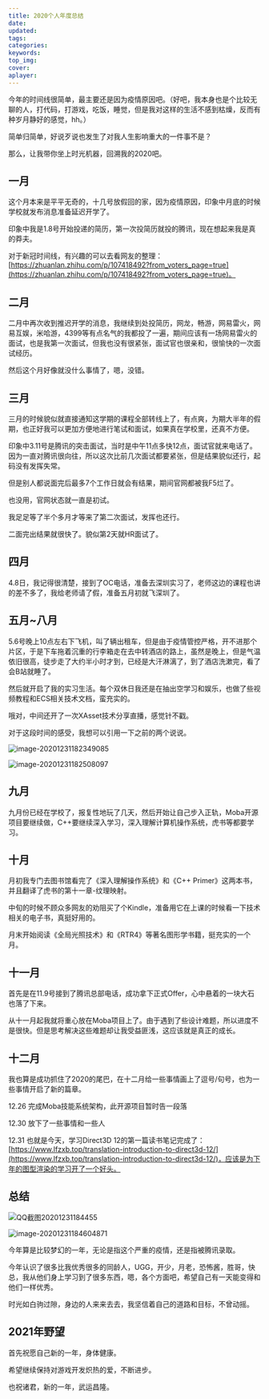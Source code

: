 ```yaml
---
title: 2020个人年度总结
date:
updated:
tags:
categories:
keywords:
top_img:
cover:
aplayer:
---
```

<meta name="referrer" content="no-referrer" />

今年的时间线很简单，最主要还是因为疫情原因吧。（好吧，我本身也是个比较无聊的人，打代码，打游戏，吃饭，睡觉，但是我对这样的生活不感到枯燥，反而有种岁月静好的感觉，hh。）

简单归简单，好说歹说也发生了对我人生影响重大的一件事不是？

那么，让我带你坐上时光机器，回溯我的2020吧。

## 一月

这个月本来是平平无奇的，十几号放假回的家，因为疫情原因，印象中月底的时候学校就发布消息准备延迟开学了。

印象中我是1.8号开始投递的简历，第一次投简历就投的腾讯，现在想起来我是真的莽夫。

对于新冠时间线，有兴趣的可以去看网友的整理：[https://zhuanlan.zhihu.com/p/107418492?from_voters_page=true](https://zhuanlan.zhihu.com/p/107418492?from_voters_page=true)。

## 二月

二月中再次收到推迟开学的消息，我继续到处投简历，网龙，畅游，网易雷火，网易互娱，米哈游，4399等有点名气的我都投了一遍，期间应该有一场网易雷火的面试，也是我第一次面试，但我也没有很紧张，面试官也很亲和，很愉快的一次面试经历。

然后这个月好像就没什么事情了，嗯，没错。

## 三月

三月的时候貌似就直接通知这学期的课程全部转线上了，有点爽，为期大半年的假期，也正好我可以更加方便地进行笔试和面试，如果真在学校里，还真不方便。

印象中3.11号是腾讯的突击面试，当时是中午11点多快12点，面试官就来电话了。因为一直对腾讯很向往，所以这次比前几次面试都要紧张，但是结果貌似还行，起码没有发挥失常。

但是别人都说面完后最多7个工作日就会有结果，期间官网都被我F5烂了。

也没用，官网状态就一直是初试。

我足足等了半个多月才等来了第二次面试，发挥也还行。

二面完出结果就很快了。貌似第2天就HR面试了。

## 四月

4.8日，我记得很清楚，接到了OC电话，准备去深圳实习了，老师这边的课程也讲的差不多了，我给老师请了假，准备五月初就飞深圳了。

## 五月~八月

5.6号晚上10点左右下飞机，叫了辆出租车，但是由于疫情管控严格，开不进那个片区，于是下车拖着沉重的行李箱走在去中转酒店的路上，虽然是晚上，但是气温依旧很高，徒步走了大约半小时才到，已经是大汗淋漓了，到了酒店洗漱完，看了会B站就睡了。

然后就开启了我的实习生活。每个双休日我还是在抽出空学习和娱乐，也做了些视频教程和ECS相关技术文档，蛮充实的。

哦对，中间还开了一次XAsset技术分享直播，感觉针不戳。

对于这段时间的感受，我想可以引用一下之前的两个说说。

![image-20201231182349085](https://myfirstblog.oss-cn-hangzhou.aliyuncs.com/typoraImages/20201231182349.png)

![image-20201231182508097](https://myfirstblog.oss-cn-hangzhou.aliyuncs.com/typoraImages/20201231182508.png)

## 九月

九月份已经在学校了，报复性地玩了几天，然后开始让自己步入正轨，Moba开源项目要继续做，C++要继续深入学习，深入理解计算机操作系统，虎书等都要学习。

## 十月

月初我专门去图书馆看完了《深入理解操作系统》和《C++ Primer》这两本书，并且翻译了虎书的第十一章-纹理映射。

中旬的时候不顾众多网友的劝阻买了个Kindle，准备用它在上课的时候看一下技术相关的电子书，真挺好用的。

月末开始阅读《全局光照技术》和《RTR4》等著名图形学书籍，挺充实的一个月。

## 十一月

首先是在11.9号接到了腾讯总部电话，成功拿下正式Offer，心中悬着的一块大石也落了下来。

从十一月起我就将重心放在Moba项目上了。由于遇到了些设计难题，所以进度不是很快。但是思考解决这些难题却让我受益匪浅，这应该就是真正的成长。

## 十二月

我也算是成功抓住了2020的尾巴，在十二月给一些事情画上了逗号/句号，也为一些事情开启了新的篇章。

12.26 完成Moba技能系统架构，此开源项目暂时告一段落

12.30 放下了一些事情和一些人

12.31 也就是今天，学习Direct3D 12的第一篇读书笔记完成了：[https://www.lfzxb.top/translation-introduction-to-direct3d-12/](https://www.lfzxb.top/translation-introduction-to-direct3d-12/)，应该是为下年的图型渲染的学习开了一个好头。

## 总结

![QQ截图20201231184455](https://myfirstblog.oss-cn-hangzhou.aliyuncs.com/typoraImages/20201231184511.png)

![image-20201231184604871](https://myfirstblog.oss-cn-hangzhou.aliyuncs.com/typoraImages/20201231184604.png)

今年算是比较梦幻的一年，无论是指这个严重的疫情，还是指被腾讯录取。

今年认识了很多比我优秀很多的同龄人，UGG，开少，月老，恐怖酱，胜哥，快总，我从他们身上学习到了很多东西，嗯，各个方面吧，希望自己有一天能变得和他们一样优秀。

时光如白驹过隙，身边的人来来去去，我坚信着自己的道路和目标，不曾动摇。

## 2021年野望

首先祝愿自己新的一年，身体健康。

希望继续保持对游戏开发炽热的爱，不断进步。

也祝诸君，新的一年，武运昌隆。
